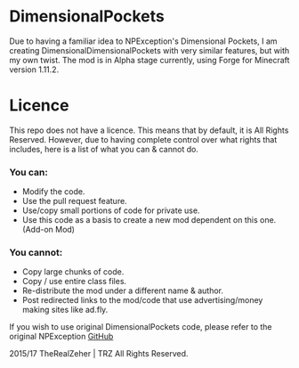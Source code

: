 DimensionalPockets
===================
Due to having a familiar idea to NPException's Dimensional Pockets, I am creating DimensionalDimensionalPockets with very similar features, but with my own twist. The mod is in Alpha stage currently, using Forge for Minecraft version 1.11.2.

# Licence
This repo does not have a licence. This means that by default, it is All Rights Reserved. However, due to having complete control over what rights that includes, here is a list of what you can & cannot do.

### You can:
- Modify the code.
- Use the pull request feature.
- Use/copy small portions of code for private use.
- Use this code as a basis to create a new mod dependent on this one. (Add-on Mod)

### You cannot:
- Copy large chunks of code.
- Copy / use entire class files.
- Re-distribute the mod under a different name & author.
- Post redirected links to the mod/code that use advertising/money making sites like ad.fly.

If you wish to use original DimensionalPockets code, please refer to the original NPException [GitHub](https://github.com/NPException/Dimensional-Pockets)

2015/17 TheRealZeher | TRZ
All Rights Reserved.
